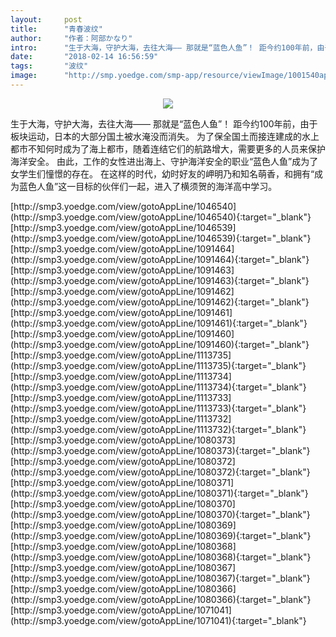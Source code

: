 ```yaml
---
layout:     post
title:      "青春波纹"
author:     "作者：阿部かなり"
intro:      "生于大海，守护大海，去往大海—— 那就是“蓝色人鱼”！ 距今约100年前，由于板块运动，日本的大部分国土被水淹没而消失。 为了保全国土而接连建成的水上都市不知何时成为了海上都市，随着连结它们的航路增大，需要更多的人员来保护海洋安全。 由此，工作的女性进出海上、守护海洋安全的职业“蓝色人鱼”成为了女学生们憧憬的存在。 在这样的时代，幼时好友的岬明乃和知名萌香，和拥有“成为蓝色人鱼”这一目标的伙伴们一起，进入了横须贺的海洋高中学习。"
date:       "2018-02-14 16:56:59"
tags:       "波纹"
image:      "http://smp.yoedge.com/smp-app/resource/viewImage/1001540appline.png"
---
```

<div style="text-align: center">
<p><img src="http://smp.yoedge.com/smp-app/resource/viewImage/1001540appline.png"/></p>
</div>
<p class="post-meta">
<span>生于大海，守护大海，去往大海—— 那就是“蓝色人鱼”！ 距今约100年前，由于板块运动，日本的大部分国土被水淹没而消失。 为了保全国土而接连建成的水上都市不知何时成为了海上都市，随着连结它们的航路增大，需要更多的人员来保护海洋安全。 由此，工作的女性进出海上、守护海洋安全的职业“蓝色人鱼”成为了女学生们憧憬的存在。 在这样的时代，幼时好友的岬明乃和知名萌香，和拥有“成为蓝色人鱼”这一目标的伙伴们一起，进入了横须贺的海洋高中学习。</span>
</p>
[http://smp3.yoedge.com/view/gotoAppLine/1046540](http://smp3.yoedge.com/view/gotoAppLine/1046540){:target="_blank"}
[http://smp3.yoedge.com/view/gotoAppLine/1046539](http://smp3.yoedge.com/view/gotoAppLine/1046539){:target="_blank"}
[http://smp3.yoedge.com/view/gotoAppLine/1091464](http://smp3.yoedge.com/view/gotoAppLine/1091464){:target="_blank"}
[http://smp3.yoedge.com/view/gotoAppLine/1091463](http://smp3.yoedge.com/view/gotoAppLine/1091463){:target="_blank"}
[http://smp3.yoedge.com/view/gotoAppLine/1091462](http://smp3.yoedge.com/view/gotoAppLine/1091462){:target="_blank"}
[http://smp3.yoedge.com/view/gotoAppLine/1091461](http://smp3.yoedge.com/view/gotoAppLine/1091461){:target="_blank"}
[http://smp3.yoedge.com/view/gotoAppLine/1091460](http://smp3.yoedge.com/view/gotoAppLine/1091460){:target="_blank"}
[http://smp3.yoedge.com/view/gotoAppLine/1113735](http://smp3.yoedge.com/view/gotoAppLine/1113735){:target="_blank"}
[http://smp3.yoedge.com/view/gotoAppLine/1113734](http://smp3.yoedge.com/view/gotoAppLine/1113734){:target="_blank"}
[http://smp3.yoedge.com/view/gotoAppLine/1113733](http://smp3.yoedge.com/view/gotoAppLine/1113733){:target="_blank"}
[http://smp3.yoedge.com/view/gotoAppLine/1113732](http://smp3.yoedge.com/view/gotoAppLine/1113732){:target="_blank"}
[http://smp3.yoedge.com/view/gotoAppLine/1080373](http://smp3.yoedge.com/view/gotoAppLine/1080373){:target="_blank"}
[http://smp3.yoedge.com/view/gotoAppLine/1080372](http://smp3.yoedge.com/view/gotoAppLine/1080372){:target="_blank"}
[http://smp3.yoedge.com/view/gotoAppLine/1080371](http://smp3.yoedge.com/view/gotoAppLine/1080371){:target="_blank"}
[http://smp3.yoedge.com/view/gotoAppLine/1080370](http://smp3.yoedge.com/view/gotoAppLine/1080370){:target="_blank"}
[http://smp3.yoedge.com/view/gotoAppLine/1080369](http://smp3.yoedge.com/view/gotoAppLine/1080369){:target="_blank"}
[http://smp3.yoedge.com/view/gotoAppLine/1080368](http://smp3.yoedge.com/view/gotoAppLine/1080368){:target="_blank"}
[http://smp3.yoedge.com/view/gotoAppLine/1080367](http://smp3.yoedge.com/view/gotoAppLine/1080367){:target="_blank"}
[http://smp3.yoedge.com/view/gotoAppLine/1080366](http://smp3.yoedge.com/view/gotoAppLine/1080366){:target="_blank"}
[http://smp3.yoedge.com/view/gotoAppLine/1071041](http://smp3.yoedge.com/view/gotoAppLine/1071041){:target="_blank"}


